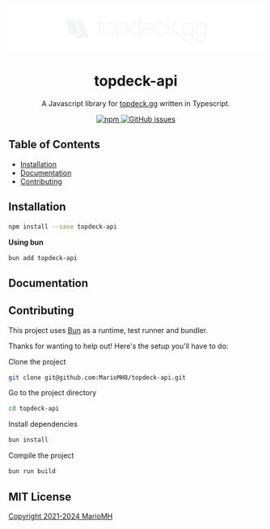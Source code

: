 ![banner.png](.idea%2Fbanner.png)

<h1 align="center">
  topdeck-api
</h1>

<p align="center">
  A Javascript library for <a href='https://topdeck.gg/docs/tournaments-v2' target='_blank'>topdeck.gg</a> written in Typescript.
</p>

<p align="center">
    <a href="https://www.npmjs.com/package/topdeck-api" rel="nofollow">
        <img src="https://img.shields.io/npm/v/topdeck-api?style=flat-square" alt="npm" style="max-width: 100%;">
    </a>
    <a href="https://github.com/MarioMH8/topdeck-api">
        <img src="https://img.shields.io/github/issues/mariomh8/topdeck-api?style=flat-square" alt="GitHub issues" style="max-width: 100%;">
    </a>
</p>

## Table of Contents

- [Installation](#installation)
- [Documentation](#documentation)
- [Contributing](#contributing)

## Installation

```bash
npm install --save topdeck-api
```

**Using bun**

```bash
bun add topdeck-api
```

## Documentation

## Contributing

This project uses [Bun](https://bun.sh) as a runtime, test runner and bundler.

Thanks for wanting to help out! Here's the setup you'll have to do:

Clone the project

```bash
git clone git@github.com:MarioMH8/topdeck-api.git
```

Go to the project directory

```bash
cd topdeck-api
```

Install dependencies

```bash
bun install
```

Compile the project

```bash
bun run build
```

## MIT License

[Copyright 2021-2024 MarioMH](./LICENSE)
